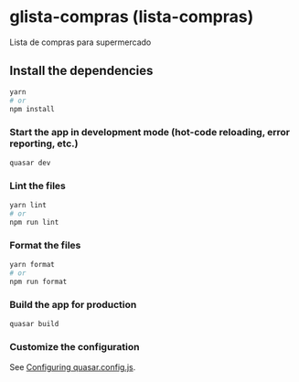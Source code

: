 # glista-compras (lista-compras)

Lista de compras para supermercado

## Install the dependencies

```bash
yarn
# or
npm install
```

### Start the app in development mode (hot-code reloading, error reporting, etc.)

```bash
quasar dev
```

### Lint the files

```bash
yarn lint
# or
npm run lint
```

### Format the files

```bash
yarn format
# or
npm run format
```

### Build the app for production

```bash
quasar build
```

### Customize the configuration

See
[Configuring quasar.config.js](https://v2.quasar.dev/quasar-cli-vite/quasar-config-js).
